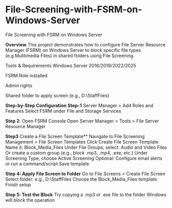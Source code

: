 # File-Screening-with-FSRM-on-Windows-Server
File Screening with FSRM on Windows Server

 **Overview**
This project demonstrates how to configure File Server Resource Manager (FSRM) on Windows Server to block specific file types (e.g.Mulitimedia Files) in shared folders using File Screening.

Tools & Requirements
Windows Server 2016/2019/2022/2025

FSRM Role installed

Admin rights

Shared folder to apply screen (e.g., D:\StaffFiles)

**Step-by-Step Configuration**
**Step-1**
Server Manager > Add Roles and Features
Select FSRM under File and Storage Services

**Step 2**: Open FSRM Console
Open Server Manager > Tools > File Server Resource Manager

**Step3** Create a File Screen Template**
Navigate to File Screening Management > File Screen Templates
Click Create File Screen Template
Name it: Block_Media_Files
Under File Groups, select:
Audio and Video Files
Or create a custom group (e.g., block .mp3, .mp4, .exe, etc.)
Under Screening Type, choose Active Screening
Optional: Configure email alerts or run a command/script
Save template

**Step 4: Apply File Screen to Folder**
Go to File Screens > Create File Screen
Select folder: e.g., D:\StaffFiles
Choose the Block_Media_Files template
Finish setup

**Step 5: Test the Block**
Try copying a .mp3 or .exe file to the folder
Windows will block the operation

